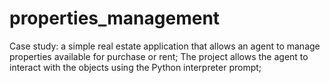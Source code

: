 # properties_management
Case study:
a simple real estate application that allows an agent to manage properties
available for purchase or rent;
The project allows the agent to interact with the objects using the Python interpreter
prompt;
